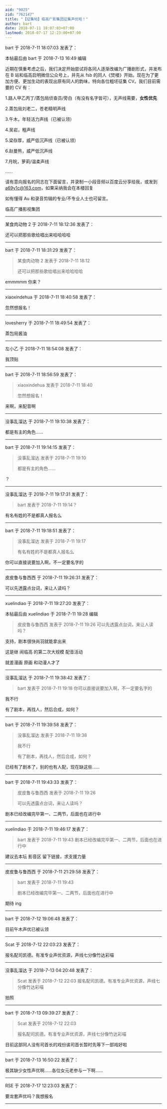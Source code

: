 ```yaml
---
aid: "9025"
zid: "762147"
title: "【征集帖】临高广影集团征集声优啦！"
author: bart
date: 2018-07-11 18:07:03+07:00
lastmod: 2018-07-17 12:23:00+07:00
---
```


bart 于 2018-7-11 18:07:03 发表了：

本帖最后由 bart 于 2018-7-13 16:49 编辑

近期在慎重考虑之后，我们决定开始尝试将各同人逐渐改编为广播剧形式，并发布在 B 站和临高启明微信公众号上，并先从 fsb 的同人《焚楼》开始。现在为了更加方便、更加生动的表现出原有同人的韵味，特向各位粗坯征集 CV。我们目前需要的 CV 有：

1.路人甲乙丙丁/蒸包局侦查员/旁白（有没有名字皆可），无声线需要，**女性优先**

2.蒸包局刘老二，苍老精明声线

3.午木，年轻活力声线（已被认领）

4.吴岩，粗声线

5.梁存厚，威严低沉声线（已被认领）

6.赵曼熊，威严低沉声线

7.月皖，萝莉/温柔声线

……

请有意向报名的同志在下面留言，并录制一小段音频以百度云分享给我，或发到[a69y1c@163.com](mailto:a69y1c@163.com)，如果采纳我会在本楼回复

如有懂得 Au 和录音剪辑的专业/不专业人士也可留言。

临高广播影视集团

---

某食肉动物 2 于 2018-7-11 18:12:36 发表了：

还可以把那些歌给唱出来哈哈哈哈

---

bart 于 2018-7-11 18:31:29 发表了：

> 某食肉动物 2 发表于 2018-7-11 18:12
>
> 还可以把那些歌给唱出来哈哈哈哈

emmmmm 你来？

---

xiaoxindehua 于 2018-7-11 18:40:58 发表了：

忽然想报名！

---

lovesherry 于 2018-7-11 18:49:54 发表了：

蒸包局酱油

---

左小乙 于 2018-7-11 18:54:08 发表了：

我顶贴

---

bart 于 2018-7-11 18:56:59 发表了：

> xiaoxindehua 发表于 2018-7-11 18:40
>
> 忽然想报名！

来啊，来配音啊

---

没事乱溜达 于 2018-7-11 19:10:38 发表了：

都是有主的角色……

---

bart 于 2018-7-11 19:14:15 发表了：

> 没事乱溜达 发表于 2018-7-11 19:10
>
> 都是有主的角色……

？

---

没事乱溜达 于 2018-7-11 19:17:31 发表了：

> bart 发表于 2018-7-11 19:14？

有名有姓的不是都真人报名么

---

bart 于 2018-7-11 19:18:51 发表了：

> 没事乱溜达 发表于 2018-7-11 19:17
>
> 有名有姓的不是都真人报名么

你可以直接说要加入啊，不一定要名字的

---

皮皮鲁与鲁西西 于 2018-7-11 19:26:31 发表了：

可以先透露点台词，来让人读吗？

---

xuelindiao 于 2018-7-11 19:27:20 发表了：

本帖最后由 xuelindiao 于 2018-7-11 19:28 编辑

> 皮皮鲁与鲁西西 发表于 2018-7-11 19:26 可以先透露点台词，来让人读吗？

支持，剧本很快尚羽就能拿出来

这是继 闹临高 的第二次大规模 配音活动

就差漫画 原画 和动漫人才了

---

没事乱溜达 于 2018-7-11 19:38:42 发表了：

> bart 发表于 2018-7-11 19:18 你可以直接说要加入啊，不一定要名字的

我不行

有了剧本，再找人，然后合成，如何？

---

bart 于 2018-7-11 19:39:58 发表了：

> 没事乱溜达 发表于 2018-7-11 19:38
>
> 我不行
>
> 有了剧本，再找人，然后合成，如何？

已经有了剧本了，别的也有人配，现在缺这些……

---

bart 于 2018-7-11 19:43:33 发表了：

> 皮皮鲁与鲁西西 发表于 2018-7-11 19:26
>
> 可以先透露点台词，来让人读吗？

剧本已经改编完毕第一、二两节，后面也在进行中

---

xuelindiao 于 2018-7-11 19:46:17 发表了：

> bart 发表于 2018-7-11 19:43 剧本已经改编完毕第一、二两节，后面也在进行中

建议去本坛 影音区 留下链接，求支援力量

---

皮皮鲁与鲁西西 于 2018-7-11 21:29:58 发表了：

> bart 发表于 2018-7-11 19:43
>
> 剧本已经改编完毕第一、二两节，后面也在进行中

期待 ing

---

bart 于 2018-7-12 19:06:48 发表了：

目前午木声优已被认领

---

Scat 于 2018-7-12 22:03:23 发表了：

报名配司凯德。有准专业声优资源，声线七分像竹达彩喵

---

没事乱溜达 于 2018-7-13 04:20:48 发表了：

> Scat 发表于 2018-7-12 22:03 报名配司凯德。有准专业声优资源，声线七分像竹达彩喵

拍照

---

bart 于 2018-7-13 09:39:27 发表了：

> Scat 发表于 2018-7-12 22:03
>
> 报名配司凯德。有准专业声优资源，声线七分像竹达彩喵

目前这部同人没有司首长的戏份诶司首长暂时先等下一部戏好啦

---

bart 于 2018-7-13 16:50:22 发表了：

极其缺少女性声优啊……各位女元老参与一下啊……

---

RSE 于 2018-7-17 12:23:03 发表了：

要龙套声优吗？我想报名

---
